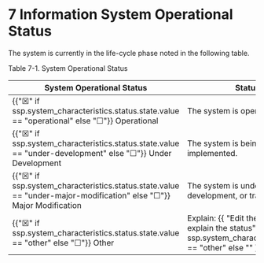 # 7 Information System Operational Status

The system is currently in the life-cycle phase noted in the following table.

Table 7-1. System Operational Status

| System Operational Status | Status Description |
| ------------------------- | ------------------ |
| {{"☒" if ssp.system_characteristics.status.state.value == "operational" else "☐"}} Operational | The system is operating and in production |
| {{"☒" if ssp.system_characteristics.status.state.value == "under-development" else "☐"}} Under Development | The system is being designed, developed, or implemented. |
| {{"☒" if ssp.system_characteristics.status.state.value == "under-major-modification" else "☐"}} Major Modification | The system is undergoing a major change, development, or transition. |
| {{"☒" if ssp.system_characteristics.status.state.value == "other" else "☐"}} Other | Explain: {{ "Edit the section_7.md template to explain the status" if ssp.system_characteristics.status.state.value == "other" else "" }} |
